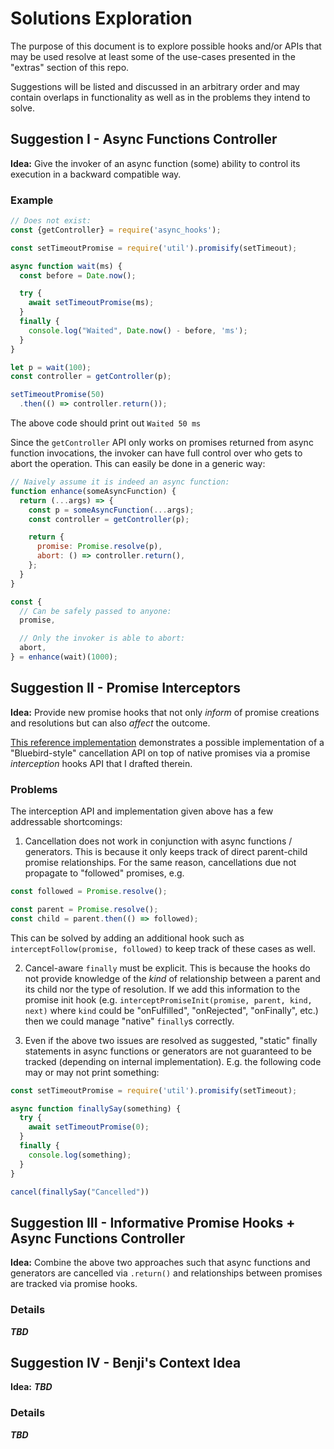 # Solutions Exploration
The purpose of this document is to explore possible hooks and/or APIs that may be used resolve at least some of the use-cases presented in the "extras" section of this repo.

Suggestions will be listed and discussed in an arbitrary order and may contain overlaps in functionality as well as in the problems they intend to solve.

## Suggestion I - Async Functions Controller
**Idea:** Give the invoker of an async function (some) ability to control its execution in a backward compatible way.

### Example
```js
// Does not exist:
const {getController} = require('async_hooks');

const setTimeoutPromise = require('util').promisify(setTimeout);

async function wait(ms) {
  const before = Date.now();

  try {
    await setTimeoutPromise(ms);
  }
  finally {
    console.log("Waited", Date.now() - before, 'ms');
  }
}

let p = wait(100);
const controller = getController(p);

setTimeoutPromise(50)
  .then(() => controller.return());
```
The above code should print out `Waited 50 ms`

Since the `getController` API only works on promises returned from async function invocations, the invoker can have full control over who gets to abort the operation.
This can easily be done in a generic way:
```js
// Naively assume it is indeed an async function:
function enhance(someAsyncFunction) {
  return (...args) => {
    const p = someAsyncFunction(...args);
    const controller = getController(p);

    return {
      promise: Promise.resolve(p),
      abort: () => controller.return(),
    };
  }
}

const {
  // Can be safely passed to anyone:
  promise,

  // Only the invoker is able to abort:
  abort,
} = enhance(wait)(1000);

```

## Suggestion II - Promise Interceptors
**Idea:** Provide new promise hooks that not only _inform_ of promise creations and resolutions but can also _affect_ the outcome.

[This reference implementation](https://gist.github.com/itaysabato/f78394793ae265c7895e862c2b2bd215) demonstrates a possible implementation of a "Bluebird-style" cancellation API on top of native promises via a promise _interception_ hooks API that I drafted therein.

### Problems
The interception API and implementation given above has a few addressable shortcomings:

1. Cancellation does not work in conjunction with async functions / generators.
This is because it only keeps track of direct parent-child promise relationships.
For the same reason, cancellations due not propagate to "followed" promises, e.g.
```js
const followed = Promise.resolve();

const parent = Promise.resolve();
const child = parent.then(() => followed);
```
This can be solved by adding an additional hook such as `interceptFollow(promise, followed)` to keep track of these cases as well.

2. Cancel-aware `finally` must be explicit. This is because the hooks do not provide knowledge of the _kind_ of relationship between a parent and its child nor the type of resolution.
If we add this information to the promise init hook (e.g. `interceptPromiseInit(promise, parent, kind, next)` where `kind` could be "onFulfilled", "onRejected", "onFinally", etc.)
then we could manage "native" `finally`s correctly.

3. Even if the above two issues are resolved as suggested, "static" finally statements in async functions or generators are not guaranteed to be tracked (depending on internal implementation).
E.g. the following code may or may not print something:
```js
const setTimeoutPromise = require('util').promisify(setTimeout);

async function finallySay(something) {
  try {
    await setTimeoutPromise(0);
  }
  finally {
    console.log(something);
  }
}

cancel(finallySay("Cancelled"))
```

## Suggestion III - Informative Promise Hooks + Async Functions Controller
**Idea:** Combine the above two approaches such that async functions and generators are cancelled via `.return()` and relationships between promises are tracked via promise hooks.

### Details
**_TBD_**

## Suggestion IV - Benji's Context Idea
**Idea:** **_TBD_**

### Details
**_TBD_**
